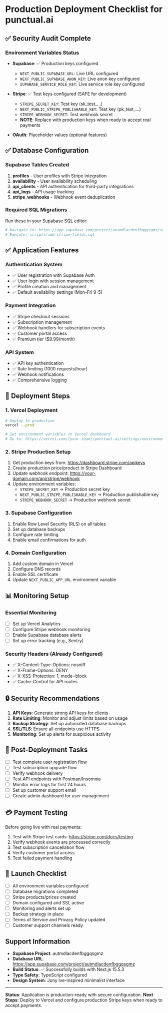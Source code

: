 # Production Deployment Checklist for punctual.ai

## ✅ Security Audit Complete

### Environment Variables Status
- **Supabase**: ✅ Production keys configured
  - `NEXT_PUBLIC_SUPABASE_URL`: Live URL configured
  - `NEXT_PUBLIC_SUPABASE_ANON_KEY`: Live anon key configured
  - `SUPABASE_SERVICE_ROLE_KEY`: Live service role key configured

- **Stripe**: ✅ Test keys configured (SAFE for development)
  - `STRIPE_SECRET_KEY`: Test key (sk_test_...)
  - `NEXT_PUBLIC_STRIPE_PUBLISHABLE_KEY`: Test key (pk_test_...)
  - `STRIPE_WEBHOOK_SECRET`: Test webhook secret
  - **NOTE**: Replace with production keys when ready to accept real payments

- **OAuth**: Placeholder values (optional features)

## ✅ Database Configuration

### Supabase Tables Created
1. **profiles** - User profiles with Stripe integration
2. **availability** - User availability scheduling
3. **api_clients** - API authentication for third-party integrations
4. **api_logs** - API usage tracking
5. **stripe_webhooks** - Webhook event deduplication

### Required SQL Migrations
Run these in your Supabase SQL editor:
```bash
# Navigate to: https://app.supabase.com/project/autmdlacdenfbggqsgmz/sql/new
# Execute: scripts/add-stripe-fields.sql
```

## ✅ Application Features

### Authentication System
- ✅ User registration with Supabase Auth
- ✅ User login with session management
- ✅ Profile creation and management
- ✅ Default availability settings (Mon-Fri 9-5)

### Payment Integration
- ✅ Stripe checkout sessions
- ✅ Subscription management
- ✅ Webhook handlers for subscription events
- ✅ Customer portal access
- ✅ Premium tier ($9.99/month)

### API System
- ✅ API key authentication
- ✅ Rate limiting (1000 requests/hour)
- ✅ Webhook notifications
- ✅ Comprehensive logging

## 🚀 Deployment Steps

### 1. Vercel Deployment
```bash
# Deploy to production
vercel --prod

# Set environment variables in Vercel dashboard
# Go to: https://vercel.com/[your-team]/punctual-ai/settings/environment-variables
```

### 2. Stripe Production Setup
1. Get production keys from: https://dashboard.stripe.com/apikeys
2. Create production price/product in Stripe Dashboard
3. Update webhook endpoint: https://your-domain.com/api/stripe/webhook
4. Update environment variables:
   - `STRIPE_SECRET_KEY` → Production secret key
   - `NEXT_PUBLIC_STRIPE_PUBLISHABLE_KEY` → Production publishable key
   - `STRIPE_WEBHOOK_SECRET` → Production webhook secret

### 3. Supabase Configuration
1. Enable Row Level Security (RLS) on all tables
2. Set up database backups
3. Configure rate limiting
4. Enable email confirmations for auth

### 4. Domain Configuration
1. Add custom domain in Vercel
2. Configure DNS records
3. Enable SSL certificate
4. Update `NEXT_PUBLIC_APP_URL` environment variable

## 📊 Monitoring Setup

### Essential Monitoring
- [ ] Set up Vercel Analytics
- [ ] Configure Stripe webhook monitoring
- [ ] Enable Supabase database alerts
- [ ] Set up error tracking (e.g., Sentry)

### Security Headers (Already Configured)
- ✅ X-Content-Type-Options: nosniff
- ✅ X-Frame-Options: DENY
- ✅ X-XSS-Protection: 1; mode=block
- ✅ Cache-Control for API routes

## 🔒 Security Recommendations

1. **API Keys**: Generate strong API keys for clients
2. **Rate Limiting**: Monitor and adjust limits based on usage
3. **Backup Strategy**: Set up automated database backups
4. **SSL/TLS**: Ensure all endpoints use HTTPS
5. **Monitoring**: Set up alerts for suspicious activity

## 📝 Post-Deployment Tasks

- [ ] Test complete user registration flow
- [ ] Test subscription upgrade flow
- [ ] Verify webhook delivery
- [ ] Test API endpoints with Postman/Insomnia
- [ ] Monitor error logs for first 24 hours
- [ ] Set up customer support email
- [ ] Create admin dashboard for user management

## 💳 Payment Testing

Before going live with real payments:
1. Test with Stripe test cards: https://stripe.com/docs/testing
2. Verify webhook events are processed correctly
3. Test subscription cancellation flow
4. Verify customer portal access
5. Test failed payment handling

## 🎉 Launch Checklist

- [ ] All environment variables configured
- [ ] Database migrations completed
- [ ] Stripe products/prices created
- [ ] Domain configured and SSL active
- [ ] Monitoring and alerts set up
- [ ] Backup strategy in place
- [ ] Terms of Service and Privacy Policy updated
- [ ] Customer support channels ready

## Support Information

- **Supabase Project**: autmdlacdenfbggqsgmz
- **Database URL**: https://app.supabase.com/project/autmdlacdenfbggqsgmz
- **Build Status**: ✅ Successfully builds with Next.js 15.5.3
- **Type Safety**: TypeScript configured
- **Design System**: Jony Ive-inspired minimalist interface

---

**Status**: Application is production-ready with secure configuration.
**Next Steps**: Deploy to Vercel and configure production Stripe keys when ready to accept payments.